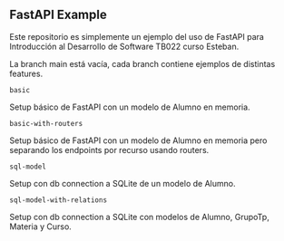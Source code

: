 ## FastAPI Example
Este repositorio es simplemente un ejemplo del uso de FastAPI para Introducción al Desarrollo de Software TB022 curso Esteban.

La branch main está vacía, cada branch contiene ejemplos de distintas features.

`basic`

Setup básico de FastAPI con un modelo de Alumno en memoria.

`basic-with-routers`

Setup básico de FastAPI con un modelo de Alumno en memoria pero separando los endpoints por recurso usando routers.

`sql-model`

Setup con db connection a SQLite de un modelo de Alumno.

`sql-model-with-relations`

Setup con db connection a SQLite con modelos de Alumno, GrupoTp, Materia y Curso.